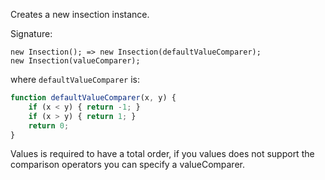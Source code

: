 Creates a new insection instance.

Signature:

```js#evaluate:false
new Insection(); => new Insection(defaultValueComparer);
new Insection(valueComparer);
```

where `defaultValueComparer` is:

```js
function defaultValueComparer(x, y) {
    if (x < y) { return -1; }
    if (x > y) { return 1; }
    return 0;
}
```

Values is required to have a total order, if you values does not
support the comparison operators you can specify a valueComparer.
